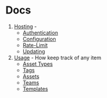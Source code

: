# Docs

1. [Hosting](./hosting/hosting.md) -
   - [Authentication](./hosting/authentication.md)
   - [Configuration](./hosting/configuration.md)
   - [Rate-Limit](./hosting/rate-limit.md)
   - [Updating](./hosting/updating.md)
2. [Usage](./usage/getting-started.md) - How keep track of any item
   - [Asset Types](./usage/asset-types.md)
   - [Tags](./usage/tags.md)
   - [Assets](./usage/assets.md)
   - [Teams](./usage/teams.md)
   - [Templates](./usage/templates.md)
